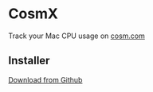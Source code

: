 # CosmX

Track your Mac CPU usage on [cosm.com](https://cosm.com)

## Installer

[Download from Github](https://github.com/downloads/levent/CosmX/CosmX.dmg)
